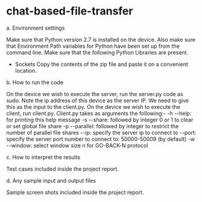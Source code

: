 # chat-based-file-transfer

a. Environment settings

Make sure that Python version 2.7 is installed on the device. Also make sure that Environment Path variables for Python have been set up from the command line.
Make sure that the following Python Libraries are present.
* Sockets
Copy the contents of the zip file and paste it on a convenient location.

b. How to run the code

On the device we wish to execute the server, run the server.py code as sudo. Note the ip address of this device as the server IP.
We need to give this as the input to the client.py.
On the device we wish to execute the client, run client.py. Client.py takes as arguments the following:-
-h --help: for printing this help message
-s --share: followed by integer 0 or 1 to clear or set global file share
-p --parallel: followed by integer to restrict the number of parallel file shares
--ip: specify the server ip to connect to
--port: specify the server port number to connect to: 50000-50009 (by default)
-w --window: select window size n for GO-BACK-N protocol

c. How to interpret the results

Test cases included inside the project report.

d. Any sample input and output files

Sample screen shots included inside the project report.
